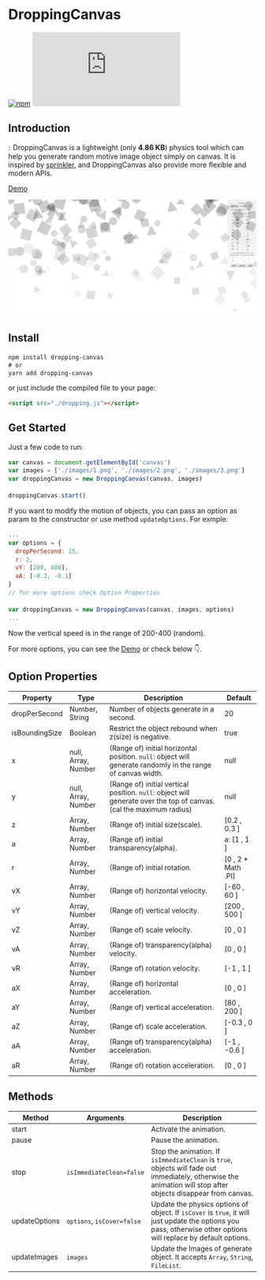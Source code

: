 # DroppingCanvas

[![npm](https://img.shields.io/npm/v/dropping-canvas)](https://www.npmjs.com/package/dropping-canvas)
![GitHub file size in bytes](https://img.shields.io/github/size/Gwokhov/dropping-canvas/dist/dropping.js)

## Introduction

💧 DroppingCanvas is a lightweight (only **4.86 KB**) physics tool which can help you generate random motive image object simply on canvas. It is inspired by [sprinkler](https://github.com/axelpale/sprinkler), and DroppingCanvas also provide more flexible and modern APIs.

[Demo](https://gwokhov.github.io/dropping-canvas/demo/index.html)

![Demo](./demo.png)

## Install

```shell
npm install dropping-canvas
# or
yarn add dropping-canvas
```

or just include the compiled file to your page:

```html
<script src="./dropping.js"></script>
```

## Get Started

Just a few code to run:

```javascript
var canvas = document.getElementById('canvas')
var images = ['./images/1.png', './images/2.png', './images/3.png']
var droppingCanvas = new DroppingCanvas(canvas, images)

droppingCanvas.start()
```

If you want to modify the motion of objects, you can pass an option as param to the constructor or use method `updateOptions`. For exmple:

```javascript
...
var options = {
  dropPerSecond: 15,
  r: 2,
  vY: [200, 400],
  aA: [-0.2, -0.1]
}
// for more options check Option Properties

var droppingCanvas = new DroppingCanvas(canvas, images, options)
...
```

Now the vertical speed is in the range of 200-400 (random).

For more options, you can see the [Demo](https://gwokhov.github.io/dropping-canvas/demo/index.html) or check below 👇.

## Option Properties

| Property       | Type                | Description                                                                                                        | Default            |
| -------------- | ------------------- | ------------------------------------------------------------------------------------------------------------------ | ------------------ |
| dropPerSecond  | Number, String      | Number of objects generate in a second.                                                                            | 20                 |
| isBoundingSize | Boolean             | Restrict the object rebound when z(size) is negative.                                                              | true               |
| x              | null, Array, Number | (Range of) initial horizontal position. `null`: object will generate randomly in the range of canvas width.        | null               |
| y              | null, Array, Number | (Range of) initial vertical position. `null`: object will generate over the top of canvas.(cal the maximum radius) | null               |
| z              | Array, Number       | (Range of) initial size(scale).                                                                                    | [0.2 , 0.3 ]       |
| a              | Array, Number       | (Range of) initial transparency(alpha).                                                                            | a: [1 , 1 ]        |
| r              | Array, Number       | (Range of) initial rotation.                                                                                       | [0 , 2 * Math .PI] |
| vX             | Array, Number       | (Range of) horizontal velocity.                                                                                    | [-60 , 60 ]        |
| vY             | Array, Number       | (Range of) vertical velocity.                                                                                      | [200 , 500 ]       |
| vZ             | Array, Number       | (Range of) scale velocity.                                                                                         | [0 , 0 ]           |
| vA             | Array, Number       | (Range of) transparency(alpha) velocity.                                                                           | [0 , 0 ]           |
| vR             | Array, Number       | (Range of) rotation velocity.                                                                                      | [-1 , 1 ]          |
| aX             | Array, Number       | (Range of) horizontal acceleration.                                                                                | [0 , 0 ]           |
| aY             | Array, Number       | (Range of) vertical acceleration.                                                                                  | [80 , 200 ]        |
| aZ             | Array, Number       | (Range of) scale acceleration.                                                                                     | [-0.3 , 0 ]        |
| aA             | Array, Number       | (Range of) transparency(alpha) acceleration.                                                                       | [-1 , -0.6 ]       |
| aR             | Array, Number       | (Range of) rotation acceleration.                                                                                  | [0 , 0 ]           |

## Methods

| Method        | Arguments                  | Description                                                                                                                                                      |
| ------------- | -------------------------- | ---------------------------------------------------------------------------------------------------------------------------------------------------------------- |
| start         |                            | Activate the animation.                                                                                                                                          |
| pause         |                            | Pause the animation.                                                                                                                                             |
| stop          | `isImmediateClean=false`   | Stop the animation. If `isImmediateClean` is `true`, objects will fade out immediately, otherwise the animation will stop after objects disappear from canvas.   |
| updateOptions | `options`, `isCover=false` | Update the physics options of object. If `isCover` is `true`, it will just update the options you pass, otherwise other options will replace by default options. |
| updateImages  | `images`                   | Update the Images of generate object. It accepts `Array`, `String`, `FileList`.                                                                                  |

